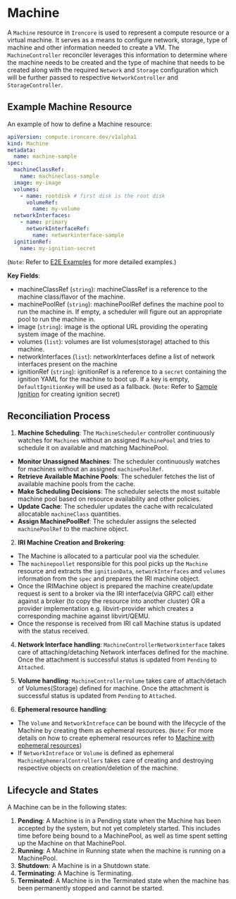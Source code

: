 # Machine

A `Machine` resource in `Ironcore` is used to represent a compute resource or a virtual machine. 
It serves as a means to configure network, storage, type of machine and other information needed to create a VM. The `MachineController` reconciler leverages this information to determine where the machine needs to be created and the type of machine that needs to be created along with the required `Network` and `Storage` configuration which will be further passed to respective `NetworkController` and `StorageController`.

## Example Machine Resource

An example of how to define a Machine resource:

```yaml
apiVersion: compute.ironcore.dev/v1alpha1
kind: Machine
metadata:
  name: machine-sample
spec:
  machineClassRef:
    name: machineclass-sample
  image: my-image
  volumes:
    - name: rootdisk # first disk is the root disk
      volumeRef:
        name: my-volume
  networkInterfaces:
    - name: primary
      networkInterfaceRef:
        name: networkinterface-sample
  ignitionRef:
    name: my-ignition-secret
```
(`Note`: Refer to <a href="https://github.com/ironcore-dev/ironcore/tree/main/config/samples/e2e">E2E Examples</a> for more detailed examples.)

**Key Fields**:

- machineClassRef (`string`): machineClassRef is a reference to the machine class/flavor of the machine.
- machinePoolRef (`string`): machinePoolRef defines the machine pool to run the machine in. If empty, a scheduler will figure out an appropriate pool to run the machine in.
- image (`string`): image is the optional URL providing the operating system image of the machine.
- volumes (`list`): volumes are list volumes(storage) attached to this machine.
- networkInterfaces (`list`): networkInterfaces define a list of network interfaces present on the machine
- ignitionRef (`string`): ignitionRef is a reference to a `secret` containing the ignition YAML for the machine to boot up. If a key is empty, `DefaultIgnitionKey` will be used as a fallback. (`Note`: Refer to <a href="https://github.com/ironcore-dev/ironcore/tree/main/config/samples/e2e/bases/ignition">Sample Ignition</a> for creating ignition secret)


## Reconciliation Process

1. **Machine Scheduling**: 
The `MachineScheduler` controller continuously watches for `Machines` without an assigned `MachinePool` and tries to schedule it on available and matching MachinePool.
  - **Monitor Unassigned Machines**: The scheduler continuously watches for machines without an assigned `machinePoolRef`.
  - **Retrieve Available Machine Pools**: The scheduler fetches the list of available machine pools from the cache.
  - **Make Scheduling Decisions**: The scheduler selects the most suitable machine pool based on resource availability and other policies.
  - **Update Cache**: The scheduler updates the cache with recalculated allocatable `machineClass` quantities.
  - **Assign MachinePoolRef**: The scheduler assigns the selected `machinePoolRef` to the machine object.

2. **IRI Machine Creation and Brokering**: 
  - The Machine is allocated to a particular pool via the scheduler. 
  - The `machinepoollet` responsible for this pool picks up the `Machine` resource and extracts the `ignitionData`, `networkInterfaces` and `volumes` information from the `spec` and prepares the IRI machine object. 
  - Once the IRIMachine object is prepared the machine create/update request is sent to a broker via the IRI interface(via GRPC call) either against a broker (to copy the resource into another cluster) OR a provider implementation e.g. libvirt-provider which creates a corresponding machine against libvirt/QEMU. 
  - Once the response is received from IRI call Machine status is updated with the status received.

4. **Network Interface handling**: `MachineControllerNetworkinterface` takes care of attaching/detaching Network interfaces defined for the machine. Once the attachment is successful status is updated from `Pending` to `Attached`.

5. **Volume handling**: `MachineControllerVolume` takes care of attach/detach of Volumes(Storage) defined for machine. Once the attachment is successful status is updated from `Pending` to `Attached`.

6. **Ephemeral resource handling**: 
  - The `Volume` and `NetworkIntreface` can be bound with the lifecycle of the Machine by creating them as ephemeral resources. (`Note`: For more details on how to create ephemeral resources refer to <a href="https://github.com/ironcore-dev/ironcore/tree/main/config/samples/e2e/machine-with-ephemeral-resources">Machine with ephemeral resources</a>)
  - If `NetworkIntreface` or `Volume` is defined as ephemeral `MachineEphemeralControllers` takes care of creating and destroying respective objects on creation/deletion of the machine. 

## Lifecycle and States

A Machine can be in the following states:
1. **Pending**:  A Machine is in a Pending state when the Machine has been accepted by the system, but not yet completely started. This includes time before being bound to a MachinePool, as well as time spent setting up the Machine on that MachinePool. 
2. **Running**: A Machine in Running state when the machine is running on a MachinePool.
2. **Shutdown**: A Machine is in a Shutdown state.
3. **Terminating**: A Machine is Terminating.
2. **Terminated**: A Machine is in the Terminated state when the machine has been permanently stopped and cannot be started.